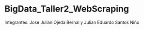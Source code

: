 # BigData_Taller2_WebScraping

Integrantes: Jose Julian Ojeda Bernal y
             Julian Eduardo Santos Niño
